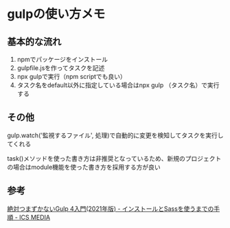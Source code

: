 # gulpの使い方メモ

## 基本的な流れ
1. npmでパッケージをインストール
1. gulpfile.jsを作ってタスクを記述
1. npx gulpで実行（npm scriptでも良い）
1. タスク名をdefault以外に指定している場合はnpx gulp （タスク名）で実行する

## その他
gulp.watch('監視するファイル', 処理)で自動的に変更を検知してタスクを実行してくれる

task()メソッドを使った書き方は非推奨となっているため、新規のプロジェクトの場合はmodule機能を使った書き方を採用する方が良い

## 参考
[絶対つまずかないGulp 4入門\(2021年版\) \- インストールとSassを使うまでの手順 \- ICS MEDIA](https://ics.media/entry/3290/)